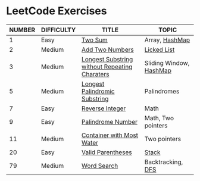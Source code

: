 # LeetCode Exercises

| NUMBER | DIFFICULTY | TITLE                                                        | TOPIC                                                        |
| ------ | ---------- | ------------------------------------------------------------ | ------------------------------------------------------------ |
| 1      | Easy       | [Two Sum](01-Two-Sum/)                                       | Array, [HashMap](../Abstract-Data-Type/Map/)                 |
| 2      | Medium     | [Add Two Numbers](02-Add-Two-Numbers/)                       | [Licked List](../Abstract-Data-Type/List/LinkedList.md)      |
| 3      | Medium     | [Longest Substring without Repeating Charaters](03-Longest-Substring-Without-Repeating-Char/) | Sliding Window, [HashMap](../Abstract-Data-Type/Map/)        |
| 5      | Medium     | [Longest Palindromic Substring](05-Longest-Palindromic-Substring/) | Palindromes                                                  |
| 7      | Easy       | [Reverse Integer](07-Reverse-Integer/)                       | Math                                                         |
| 9      | Easy       | [Palindrome Number](09-Palindrome-Number/)                   | Math, Two pointers                                           |
| 11     | Medium     | [Container with Most Water](11-Container-with-Most-Water/)   | Two pointers                                                 |
| 20     | Easy       | [Valid Parentheses](20-Valid-Parentheses/)                   | [Stack](../Abstract-Data-Type/Stack/)                        |
| 79     | Medium     | [Word Search](79-Word-Search/)                               | Backtracking, [DFS](../Search/README.md/#Depth-First-Search) |

